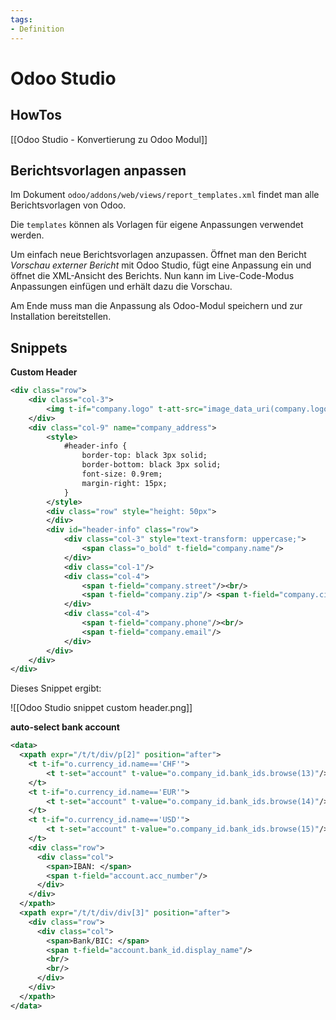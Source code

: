 ```yaml
---
tags:
- Definition
---
```

# Odoo Studio

## HowTos

[[Odoo Studio - Konvertierung zu Odoo Modul]]

## Berichtsvorlagen anpassen

Im Dokument `odoo/addons/web/views/report_templates.xml` findet man alle Berichtsvorlagen von Odoo.

Die `templates` können als Vorlagen für eigene Anpassungen verwendet werden.

Um einfach neue Berichtsvorlagen anzupassen. Öffnet man den Bericht *Vorschau externer Bericht* mit Odoo Studio, fügt eine Anpassung ein und öffnet die XML-Ansicht des Berichts. Nun kann im Live-Code-Modus Anpassungen einfügen und erhält dazu die Vorschau.

Am Ende muss man die Anpassung als Odoo-Modul speichern und zur Installation bereitstellen.

## Snippets

**Custom Header**

```xml
<div class="row">
	<div class="col-3">
		<img t-if="company.logo" t-att-src="image_data_uri(company.logo)" style="max-height: 150px;" alt="Logo"/>
	</div>
	<div class="col-9" name="company_address">
		<style>
			#header-info {
				border-top: black 3px solid;
				border-bottom: black 3px solid;
				font-size: 0.9rem;
				margin-right: 15px;
			}
		</style>
		<div class="row" style="height: 50px">
		</div>
		<div id="header-info" class="row">
			<div class="col-3" style="text-transform: uppercase;">
				<span class="o_bold" t-field="company.name"/>
			</div>
			<div class="col-1"/>
			<div class="col-4">
				<span t-field="company.street"/><br/>
				<span t-field="company.zip"/> <span t-field="company.city"/>
			</div>
			<div class="col-4">
				<span t-field="company.phone"/><br/>
				<span t-field="company.email"/>
			</div>
		</div>
	</div>
</div>
```

Dieses Snippet ergibt:

![[Odoo Studio snippet custom header.png]]

**auto-select bank account**

```xml
<data>
  <xpath expr="/t/t/div/p[2]" position="after">
    <t t-if="o.currency_id.name=='CHF'">
        <t t-set="account" t-value="o.company_id.bank_ids.browse(13)"/>
    </t>
    <t t-if="o.currency_id.name=='EUR'">
        <t t-set="account" t-value="o.company_id.bank_ids.browse(14)"/>
    </t>
    <t t-if="o.currency_id.name=='USD'">
        <t t-set="account" t-value="o.company_id.bank_ids.browse(15)"/>
    </t>
    <div class="row">
      <div class="col">
        <span>IBAN: </span>
        <span t-field="account.acc_number"/>
      </div>
    </div>
  </xpath>
  <xpath expr="/t/t/div/div[3]" position="after">
    <div class="row">
      <div class="col">
        <span>Bank/BIC: </span>
        <span t-field="account.bank_id.display_name"/>
        <br/>
        <br/>
      </div>
    </div>
  </xpath>
</data>
```